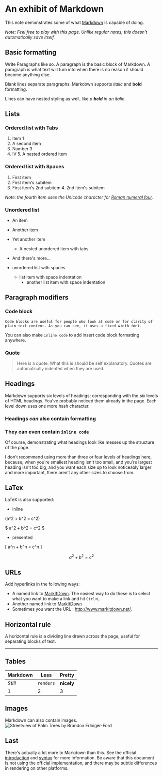 # An exhibit of Markdown

This note demonstrates some of what [Markdown][1] is capable of doing.

_Note: Feel free to play with this page. Unlike regular notes, this doesn't automatically save itself._

## Basic formatting

Write Paragraphs like so. A paragraph is the basic block of Markdown. A paragraph is what text will turn into when there is no reason it should become anything else.

Blank lines separate paragraphs. Markdown supports _italic_ and **bold** formatting.

Lines can have nested styling as well, like _a **bold** in an italic_.

## Lists

### Ordered list with Tabs

1. Item 1
2. A second item
3. Number 3
4. Ⅳ
	5. A nested ordered item

### Ordered list with Spaces

1. First item
  2. First item's subitem
  3. First item's 2nd subitem
    4. 2nd item's subitem

_Note: the fourth item uses the Unicode character for [Roman numeral four][2]._

### Unordered list

* An item
* Another item
* Yet another item
	* A nested unordered item with tabs
* And there's more...

* unordered list with spaces
  * list item with space indentation
    * another list item with space indentation

## Paragraph modifiers

### Code block

    Code blocks are useful for people who look at code or for clarity of plain text content. As you can see, it uses a fixed-width font.

You can also make `inline code` to add insert code block formatting anywhere.

### Quote

> Here is a quote. What this is should be self explanatory. Quotes are automatically indented when they are used.

## Headings

Markdown supports six levels of headings; corresponding with the six levels of HTML headings. You've probably noticed them already in the page. Each level down uses one more hash character.

### Headings _can_ also contain **formatting**

### They can even contain `inline code`

Of course, demonstrating what headings look like messes up the structure of the page.

I don't recommend using more than three or four levels of headings here, because, when you're smallest heading isn't too small, and you're largest heading isn't too big, and you want each size up to look noticeably larger and more important, there aren't any other sizes to choose from.

## LaTex

LaTeX is also supported:

* inline

\(a^2 + b^2 = c^2\)

$ a^2 + b^2 = c^2 $

* presented

\[ a^n + b^n = c^n \]

$$ a^2 + b^2 = c^2 $$


## URLs

Add hyperlinks in the following ways:

* A named link to [MarkItDown][3]. The easiest way to do these is to select what you want to make a link and hit `Ctrl+L`.
* Another named link to [MarkItDown](http://www.markitdown.net/)
* Sometimes you want the URL : <http://www.markitdown.net/>.

## Horizontal rule

A horizontal rule is a dividing line drawn across the page, useful for separating blocks of text.

---

## Tables

Markdown | Less | Pretty
--- | --- | ---
*Still* | `renders` | **nicely**
1 | 2 | 3

## Images

Markdown can also contain images.
![Streetview of Palm Trees by Brandon Erlinger-Ford](https://images.unsplash.com/photo-1564889998041-0dacc0706a0f?ixid=MXwxMjA3fDB8MHxwaG90by1wYWdlfHx8fGVufDB8fHw%3D&ixlib=rb-1.2.1&auto=format&fit=crop&w=564&q=80)

## Last

There's actually a lot more to Markdown than this. See the official [introduction][4] and [syntax][5] for more information. Be aware that this document is not using the official implementation, and there may be subtle differences in rendering on other platforms.


  [1]: http://daringfireball.net/projects/markdown/
  [2]: http://www.fileformat.info/info/unicode/char/2163/index.htm
  [3]: http://www.markitdown.net/
  [4]: http://daringfireball.net/projects/markdown/basics
  [5]: http://daringfireball.net/projects/markdown/syntax
